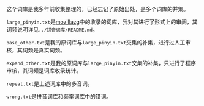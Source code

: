 这个词库是我多年前收集整理的，已经忘记了原始出处，是多个词库的并集。

`large_pinyin.txt`是[mozillazg](https://github.com/mozillazg/phrase-pinyin-data)中的收录的词库，我对其进行了形式上的审阅，其词频说明详见`../拼音词库/README.md`。

`base_other.txt`是我的原词库与`large_pinyin.txt`交集的补集，进行过人工审核，其词频是真实词频。

`expand_other.txt`是我的原词库与`large_pinyin.txt`交集的补集，只进行了程序审核，其词频是词库收录统计。

`repeat.txt`是上述词库中的多音词。

`wrong.txt`是拼音词库和频率词库中的错词。
